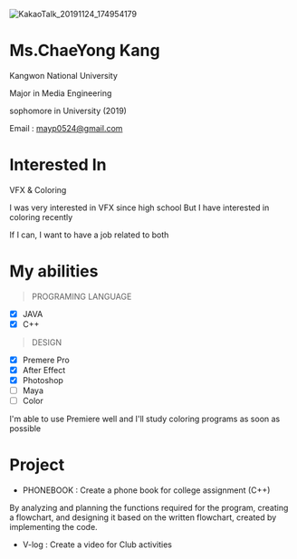 ![KakaoTalk_20191124_174954179](https://user-images.githubusercontent.com/58070312/69492234-20455080-0ee3-11ea-9b7b-f71ba5981a32.jpg)



# Ms.ChaeYong Kang

Kangwon National University 

Major in Media Engineering

sophomore in University (2019)

Email : mayp0524@gmail.com 

# Interested In

 VFX & Coloring 
 
 I was very interested in VFX since high school
 But I have interested in coloring recently
 
 If I can, I want to have a job related to both
 
 
# My abilities

> PROGRAMING LANGUAGE <br>
- [x] JAVA
- [x] C++

> DESIGN <br>
- [x] Premere Pro
- [x] After Effect
- [x] Photoshop
- [ ] Maya
- [ ] Color

I'm able to use Premiere well and I'll study coloring programs as soon as possible


# Project
- PHONEBOOK : Create a phone book for college assignment (C++)

By analyzing and planning the functions required for the program, creating a flowchart, and designing it based on the written flowchart,  created by implementing the code.


- V-log : Create a video for Club activities 









